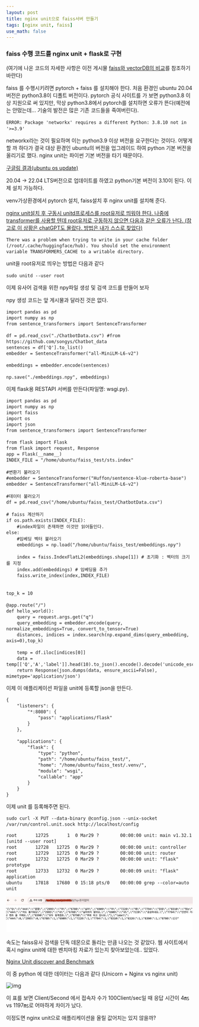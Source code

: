 ```yaml
---
layout: post
title: nginx unit으로 faiss서버 만들기
tags: [nginx unit, faiss]
use_math: false
---
```


### faiss 수행 코드를 nginx unit + flask로 구현

(여기에 나온 코드의 자세한 사항은 이전 게시물 [faiss와 vectorDB의 비교](https://cheuora.github.io/2023/10/04/vectordb.html)를 참조하기 바란다)

faiss 를 수행시키려면 pytorch + faiss 를 설치해야 한다. 처음 환경인 ubuntu 20.04버전은 python3.8이 디폴트 버전이다. pytorch 공식 사이트를 가 보면 python3.8 이상 지원으로 써 있지만, 막상 python3.8에서 pytorch를 설치하면 오류가 뜬다(예전에는 안떴는데... 기술의 발전은 많은 기존 코드들을 죽여버린다). 

`ERROR: Package 'networkx' requires a different Python: 3.8.10 not in '>=3.9'`

networkx라는 것이 필요하며 이는 python3.9 이상 버전을 요구한다는 것이다. 어떻게 할 까 하다가 결국 대상 환경인 ubuntu의 버전을 업그레이드 하여 python 기본 버전을 올리기로 했다. nginx unit는 파이썬 기본 버전을 타기 때문이다. 

[구글링 결과(ubuntu os update)](https://www.google.com/search?q=ubuntu+os+update&oq=ubuntu+&gs_lcrp=EgZjaHJvbWUqDAgCECMYJxiABBiKBTIGCAAQRRg5MgwIARAjGCcYgAQYigUyDAgCECMYJxiABBiKBTIGCAMQRRg7MgoIBBAAGLEDGIAEMgoIBRAAGLEDGIAEMgYIBhBFGD0yBggHEEUYPNIBCDM2NDJqMGo3qAIAsAIA&sourceid=chrome&ie=UTF-8)

20.04 -> 22.04 LTS버전으로 업데이트를 하였고 python기본 버전이 3.10이 된다. 이제 설치 가능하다. 

venv가상환경에서 pytorch 설치, faiss설치 후 nginx unit를 설치해 준다.

<u>nginx unit설치 후 구동시 unitd프로세스를 root유저로 띄워야 한다. 나중에 transformer를 사용할 텐데 root유저로 구동하지 않으면 다음과 같은 오류가 난다. (참고로 이 상황은 chatGPT도 몰랐다. 방법은 내가 스스로 찾았다)</u>

```
There was a problem when trying to write in your cache folder (/root/.cache/huggingface/hub). You should set the environment variable TRANSFORMERS_CACHE to a writable directory.
```

unit을 root유저로 띄우는 방법은 다음과 같다

`sudo unitd --user root`



이제 유사어 검색을 위한 npy파일 생성 및 검색 코드를 만들어 보자

npy 생성 코드는 앞 게시물과 달라진 것은 없다. 

```
import pandas as pd
import numpy as np
from sentence_transformers import SentenceTransformer

df = pd.read_csv("./ChatbotData.csv") #from https://github.com/songys/Chatbot_data
sentences = df['Q'].to_list()
embedder = SentenceTransformer("all-MiniLM-L6-v2")

embeddings = embedder.encode(sentences)

np.save("./embeddings.npy", embeddings)
```

이제 flask용 RESTAPI 서버를 만든다(파일명: wsgi.py).

```
import pandas as pd
import numpy as np
import faiss
import os
import json
from sentence_transformers import SentenceTransformer

from flask import Flask
from flask import request, Response
app = Flask(__name__)
INDEX_FILE = "/home/ubuntu/faiss_test/sts.index"

#변환기 불러오기
#embedder = SentenceTransformer("Huffon/sentence-klue-roberta-base")
embedder = SentenceTransformer("all-MiniLM-L6-v2")

#데이터 불러오기
df = pd.read_csv("/home/ubuntu/faiss_test/ChatbotData.csv")

# faiss 계산하기
if os.path.exists(INDEX_FILE):
    #index파일이 존재하면 이것만 읽어들인다.
else:
    #임베딩 벡터 불러오기
    embeddings = np.load("/home/ubuntu/faiss_test/embeddings.npy")

    index = faiss.IndexFlatL2(embeddings.shape[1]) # 초기화 : 벡터의 크기를 지정
    index.add(embeddings) # 임베딩을 추가
    faiss.write_index(index,INDEX_FILE)


top_k = 10

@app.route("/")
def hello_world():
    query = request.args.get("q")
    query_embedding = embedder.encode(query, normalize_embeddings=True, convert_to_tensor=True)
    distances, indices = index.search(np.expand_dims(query_embedding, axis=0),top_k)

    temp = df.iloc[indices[0]]
    data = temp[['Q','A','label']].head(10).to_json().encode().decode('unicode_escape')
    return Response(json.dumps(data, ensure_ascii=False), mimetype='application/json')
```



이제 이 애플리케이션 파일을 unit에 등록할 json을 만든다.

```
{
    "listeners": {
        "*:8080": {
            "pass": "applications/flask"
        }
    },

    "applications": {
        "flask": {
            "type": "python",
            "path": "/home/ubuntu/faiss_test/",
            "home": "/home/ubuntu/faiss_test/.venv/",
            "module": "wsgi",
            "callable": "app"
        }
    }
}
```

이제 unit 를 등록해주면 된다.

```
sudo curl -X PUT --data-binary @config.json --unix-socket /var/run/control.unit.sock http://localhost/config
```



```
root       12725       1  0 Mar29 ?        00:00:00 unit: main v1.32.1 [unitd --user root]
root       12728   12725  0 Mar29 ?        00:00:00 unit: controller
root       12729   12725  0 Mar29 ?        00:00:00 unit: router
root       12732   12725  0 Mar29 ?        00:00:00 unit: "flask" prototype
root       12733   12732  0 Mar29 ?        00:00:09 unit: "flask" application
ubuntu     17818   17680  0 15:18 pts/0    00:00:00 grep --color=auto unit
```



![image-20240331002344514](https://raw.githubusercontent.com/cheuora/cheuora.github.io/master/_posts/2024/images/image-20240331002344514.png)

속도는 faiss유사 검색을 단독 데몬으로 돌리는 만큼 나오는 것 같았다. 웹 사이트에서 혹시 nginx unit에 대한 벤치마킹 자료가 있는지 찾아보았는데.. 있었다. 

[Nginx Unit discover and Benchmark](https://medium.com/@le_moment_it/nginx-unit-discover-and-benchmark-part-3-c38661194cd0)

이 중 python 에 대한 데이터는 다음과 같다 (Unicorn + Nginx vs nginx unit)

![img](https://miro.medium.com/v2/resize:fit:1000/1*6x-2wRi6w9mQXNMQJ_Nc6Q.png)

이 표를 보면 Client/Second 에서 접속자 수가 100Client/sec일 때 응답 시간이 4㎳ vs 1197㎳로 어마하게 차이가 났다. 

이정도면 nginx unit으로 애플리케이션을 올릴 값어치는 있지 않을까? 
